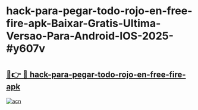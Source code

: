 # hack-para-pegar-todo-rojo-en-free-fire-apk-Baixar-Gratis-Ultima-Versao-Para-Android-IOS-2025-#y607v

# <h2><a href="https://ainizakaria.my?title=hack-para-pegar-todo-rojo-en-free-fire-apk&ref=24M">🔗👉 🔴 hack-para-pegar-todo-rojo-en-free-fire-apk</a></h2>

[![acn](https://github.com/user-attachments/assets/0f9c940e-d8b0-45ae-aac7-cd30a18b3e1c)](https://ainizakaria.my?title=hack-para-pegar-todo-rojo-en-free-fire-apk&ref=24M)

